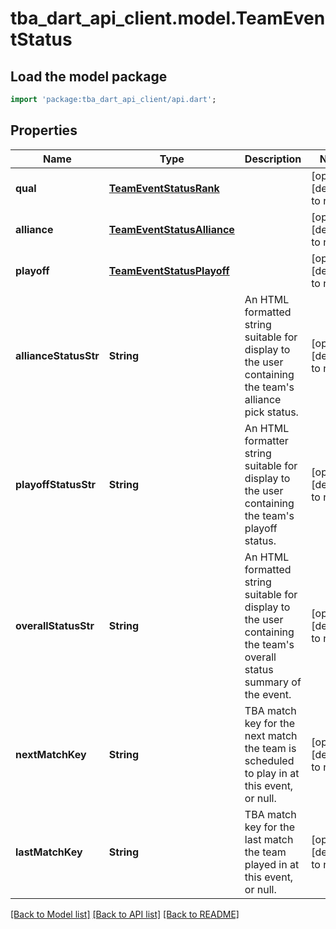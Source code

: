 # tba_dart_api_client.model.TeamEventStatus

## Load the model package
```dart
import 'package:tba_dart_api_client/api.dart';
```

## Properties
Name | Type | Description | Notes
------------ | ------------- | ------------- | -------------
**qual** | [**TeamEventStatusRank**](TeamEventStatusRank.md) |  | [optional] [default to null]
**alliance** | [**TeamEventStatusAlliance**](TeamEventStatusAlliance.md) |  | [optional] [default to null]
**playoff** | [**TeamEventStatusPlayoff**](TeamEventStatusPlayoff.md) |  | [optional] [default to null]
**allianceStatusStr** | **String** | An HTML formatted string suitable for display to the user containing the team&#39;s alliance pick status. | [optional] [default to null]
**playoffStatusStr** | **String** | An HTML formatter string suitable for display to the user containing the team&#39;s playoff status. | [optional] [default to null]
**overallStatusStr** | **String** | An HTML formatted string suitable for display to the user containing the team&#39;s overall status summary of the event. | [optional] [default to null]
**nextMatchKey** | **String** | TBA match key for the next match the team is scheduled to play in at this event, or null. | [optional] [default to null]
**lastMatchKey** | **String** | TBA match key for the last match the team played in at this event, or null. | [optional] [default to null]

[[Back to Model list]](../README.md#documentation-for-models) [[Back to API list]](../README.md#documentation-for-api-endpoints) [[Back to README]](../README.md)


